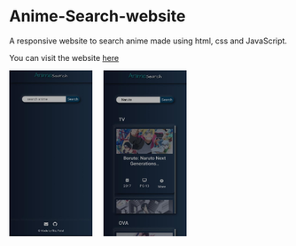 # Anime-Search-website
A responsive website to search anime made using html, css and JavaScript.

You can visit the website [here](https://romantic-cori-121e7e.netlify.app)

<img src="images/ss-1.jpeg" width="150px" height="300px">  &nbsp;    &nbsp;    <img src="images/ss-2.jpeg" width="150px" height="300px">
